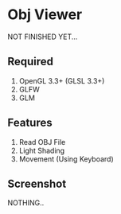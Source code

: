 # Obj Viewer

NOT FINISHED YET...

## Required

1. OpenGL 3.3+ (GLSL 3.3+)
2. GLFW
3. GLM

## Features
1. Read OBJ File
2. Light Shading
3. Movement (Using Keyboard)

## Screenshot

NOTHING..
